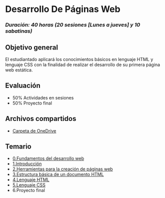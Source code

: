 # Desarrollo De Páginas Web

### *Duración: 40 horas (20 sesiones [Lunes a jueves] y 10 sabatinas)*

## Objetivo general

El estudiantado aplicará los conocimientos básicos en lenguaje HTML y lenguaje CSS con la finalidad de realizar el desarrollo de su primera página web estática.

## Evaluación

- 50% Actividades en sesiones
- 50% Proyecto final

## Archivos compartidos

- [Carpeta de OneDrive](https://1drv.ms/f/c/edf94a6ffb476604/EoesUJxZDDpCghJQ1-qUgrIBbysMcvB5j1oiYju0TGCHoQ?e=14U7jb)


## Temario 
- [0.Fundamentos del desarrollo web](./0.FDW.md)
- [1.Introducción](./1.I.md)
- [2.Herramientas para la creación de páginas web](./2.HPLCDPW.md)
- [3.Estructura básica de un documento HTML](./3.EBDUDHTML.md)
- [4.Lenguaje HTML](./4.HTML.md)
- [5.Lenguaje CSS](./5.CSS.md)
- 6.Proyecto final